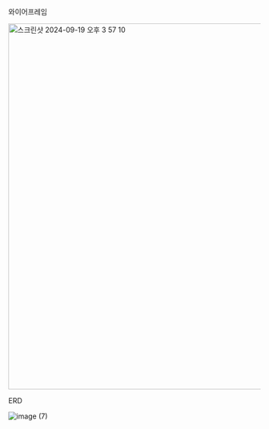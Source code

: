 와이어프레임

<img width="730" alt="스크린샷 2024-09-19 오후 3 57 10" src="https://github.com/user-attachments/assets/d32f455a-4e52-440b-b8b7-6039c78e42c0">


ERD

![image (7)](https://github.com/user-attachments/assets/f32a7e51-c59c-4387-bd59-4fd95c0999d8)

